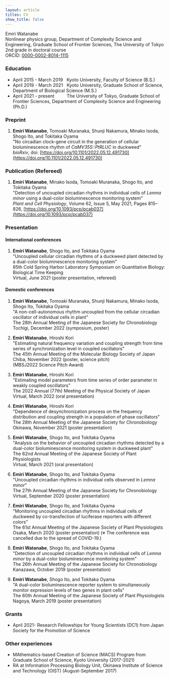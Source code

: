 ```yaml
---
layout: article
titles: CV
show_title: false
---
```



Emiri Watanabe  
Nonlinear physics group, Department of Complexity Science and Engineering, Graduate School of Frontier Sciences, The University of Tokyo  
2nd grade in doctoral course  
ORCID: [0000-0002-8014-1115](https://orcid.org/0000-0002-8014-1115)  


### Education
- April 2015 - March 2019 &nbsp; Kyoto University, Faculty of Science (B.S.)
- April 2019 - March 2021 &nbsp; Kyoto University, Graduate School of Science, Department of Biological Science (M.S.)
- April 2021 - present&nbsp; &nbsp; &nbsp; &nbsp; &nbsp; The University of Tokyo, Graduate School of Frontier Sciences, Department of Complexity Science and Engineering (Ph.D.)

### Preprint
1. **Emiri Watanabe**, Tomoaki Muranaka, Shunji Nakamura, Minako Isoda, Shogo Ito, and Tokitaka Oyama  
   "No circadian clock-gene circuit in the generation of cellular bioluminescence rhythm of *CaMV35S::PtRLUC* in duckweed"  
   *bioRxiv*, doi: [https://doi.org/10.1101/2022.05.12.491730](https://doi.org/10.1101/2022.05.12.491730)  
   

### Publication (Refereed)
1. **Emiri Watanabe**, Minako Isoda, Tomoaki Muranaka, Shogo Ito, and Tokitaka Oyama  
  "Detection of uncoupled circadian rhythms in individual cells of *Lemna minor* using a dual-color bioluminescence monitoring system"  
  *Plant and Cell Physiology*, Volume 62, Issue 5, May 2021, Pages 815–826, [https://doi.org/10.1093/pcp/pcab037](https://doi.org/10.1093/pcp/pcab037)

### Presentation
#### International conferences
1. **Emiri Watanabe**, Shogo Ito, and Tokitaka Oyama  
"Uncoupled cellular circadian rhythms of a duckweed plant detected by a dual-color bioluminescence monitoring system"  
85th Cold Spring Harbor Laboratory Symposium on Quantitative Biology: Biological Time Keeping  
Virtual, June 2021 (poster presentation, refereed)

#### Domestic conferences

1. **Emiri Watanabe**, Tomoaki Muranaka, Shunji Nakamura, Minako Isoda, Shogo Ito, Tokitaka Oyama  
"A non-cell-autonomous rhythm uncoupled from the cellular circadian oscillator of individual cells in plant"  
The 28th Annual Meeting of the Japanese Society for Chronobiology  
Tochigi, December 2022 (symposium, poster)

1. **Emiri Watanabe**, Hiroshi Kori  
"Estimating natural frequency variation and coupling strength from time series of synchronization level in coupled oscillators"  
The 45th Annual Meeting of the Molecular Biology Society of Japan  
Chiba, November 2022 (poster, science pitch)  
(MBSJ2022 Science Pitch Award)  

1. **Emiri Watanabe**, Hiroshi Kori  
"Estimating model parameters from time series of order parameter in weakly coupled oscillators"  
The 2022 Annual (77th) Meeting of the Physical Society of Japan  
Virtual, March 2022 (oral presentation)  


1. **Emiri Watanabe**, Hiroshi Kori  
"Dependence of desynchronization process on the frequency distribution and coupling strength in a population of phase oscillators"  
The 28th Annual Meeting of the Japanese Society for Chronobiology  
Okinawa, November 2021 (poster presentation)  

1. **Emiri Watanabe**, Shogo Ito, and Tokitaka Oyama  
"Analysis on the behavior of uncoupled circadian rhythms detected by a dual-color bioluminescence monitoring system in duckweed plant"  
The 62nd Annual Meeting of the Japanese Society of Plant Physiologists  
Virtual, March 2021 (oral presentation)  

1. **Emiri Watanabe**, Shogo Ito, and Tokitaka Oyama  
"Uncoupled circadian rhythms in individual cells observed in *Lemna minor*"  
The 27th Annual Meeting of the Japanese Society for Chronobiology  
Virtual, September 2020 (poster presentation)  

1. **Emiri Watanabe**, Shogo Ito, and Tokitaka Oyama  
"Monitoring uncoupled circadian rhythms in individual cells of duckweed by co-transfection of luciferase reporters with different colors"  
The 61st Annual Meeting of the Japanese Society of Plant Physiologists  
Osaka, March 2020 (poster presentation)
(※ The conference was cancelled due to the spread of COVID-19.)  

1. **Emiri Watanabe**, Shogo Ito, and Tokitaka Oyama  
"Detection of uncoupled circadian rhythms in individual cells of *Lemna minor* by a dual-color bioluminescence monitoring system"   
The 26th Annual Meeting of the Japanese Society for Chronobiology  
Kanazawa, October 2019 (poster presentation)  


1. **Emiri Watanabe**, Shogo Ito, and Tokitaka Oyama  
"A dual-color bioluminescence reporter system to simultaneously monitor expression levels of two genes in plant cells"  
The 60th Annual Meeting of the Japanese Society of Plant Physiologists  
Nagoya, March 2019 (poster presentation)  




### Grants
- April 2021-  Research Fellowships for Young Scientists (DC1) from Japan Society for the Promotion of Science

### Other experiences
- MAthematics-based Creation of Science (MACS) Program from Graduate School of Science, Kyoto University (2017-2021)
- RA at Information Processing Biology Unit, Okinawa Institute of Science and Technology (OIST) (August-September 2017) 
